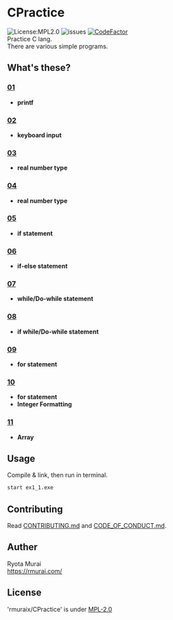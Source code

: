 # CPractice  
![License:MPL2.0](https://img.shields.io/github/license/rmuraix/CPractice)
![issues](https://img.shields.io/github/issues/rmuraix/CPractice) [![CodeFactor](https://www.codefactor.io/repository/github/rmuraix/cpractice/badge)](https://www.codefactor.io/repository/github/rmuraix/cpractice)  
Practice C lang.  
There are various simple programs.  
## What's these?  
### [01](/01/)  
- **printf**  
### [02](/02/)  
- **keyboard input**  
### [03](/03/)  
- **real number type**
### [04](/04/)  
- **real number type**
### [05](/05/)  
- **if statement**
### [06](/06/)  
- **if-else statement**
### [07](/07/)  
- **while/Do-while statement**
### [08](/08/)  
- **if while/Do-while statement**
### [09](/09/)  
- **for statement**
### [10](/10/)  
- **for statement**
- **Integer Formatting**  
### [11](/11/)  
- **Array**  
## Usage  
Compile & link, then run in terminal.
```bash
start ex1_1.exe
```
## Contributing  
Read [CONTRIBUTING.md](/CONTRIBUTING.md) and [CODE_OF_CONDUCT.md](/CODE_OF_CONDUCT.md).  
## Auther  
 Ryota Murai  
 https://rmurai.com/  
## License  
 'rmuraix/CPractice' is under [MPL-2.0](https://www.mozilla.org/en-US/MPL/2.0/)  
